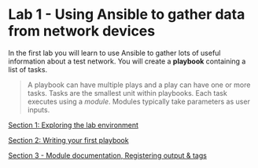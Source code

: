 # Lab 1 - Using Ansible to gather data from network devices

In the first lab you will learn to use Ansible to gather lots of
useful information about a test network. You will create a
**playbook** containing a list of tasks.

> A playbook can have multiple plays and a play can have one or more tasks. Tasks are the smallest unit within playbooks. Each task executes using a _module_. Modules typically take parameters as user inputs.


[Section 1: Exploring the lab environment](./Lab1_section3.md)

[Section 2: Writing your first playbook](./Lab1_section2.md)

[Section 3 - Module documentation, Registering output & tags](./Lab1_section3.md)
